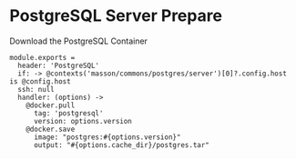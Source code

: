 
# PostgreSQL Server Prepare

Download the PostgreSQL Container

    module.exports =
      header: 'PostgreSQL'
      if: -> @contexts('masson/commons/postgres/server')[0]?.config.host is @config.host
      ssh: null
      handler: (options) ->
        @docker.pull
          tag: 'postgresql'
          version: options.version
        @docker.save
          image: "postgres:#{options.version}"
          output: "#{options.cache_dir}/postgres.tar"
